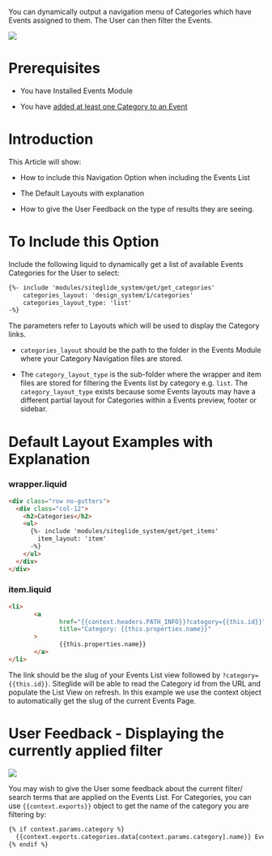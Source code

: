 You can dynamically output a navigation menu of Categories which have Events assigned to them. The User can then filter the Events.

![](https://downloads.intercomcdn.com/i/o/203115638/62461125fd4b22a5eaec9122/image.png)

# Prerequisites

*   You have Installed Events Module

*   You have [added at least one Category to an Event](https://help.siteglide.com/article/131-modules-getting-started#2-adding-items-to-categories)

# Introduction

This Article will show:

*   How to include this Navigation Option when including the Events List

*   The Default Layouts with explanation

*   How to give the User Feedback on the type of results they are seeing.

# To Include this Option

Include the following liquid to dynamically get a list of available Events Categories for the User to select:

```html
{%- include 'modules/siteglide_system/get/get_categories'
    categories_layout: 'design_system/1/categories'
    categories_layout_type: 'list' 
-%}
```

The parameters refer to Layouts which will be used to display the Category links. 

*   `categories_layout` should be the path to the folder in the Events Module where your Category Navigation files are stored.

*   The `category_layout_type` is the sub-folder where the wrapper and item files are stored for filtering the Events list by category e.g. `list`. The `category_layout_type` exists because some Events layouts may have a different partial layout for Categories within a Events preview, footer or sidebar.

# Default Layout Examples with Explanation

### wrapper.liquid

```html
<div class="row no-gutters">
  <div class="col-12">
    <h2>Categories</h2>
    <ul>
      {%- include 'modules/siteglide_system/get/get_items'
        item_layout: 'item' 
      -%}
    </ul>
  </div>
</div>
```

### item.liquid

```html
<li>
       <a
              href="{{context.headers.PATH_INFO}}?category={{this.id}}" 
              title="Category: {{this.properties.name}}"
       >
              {{this.properties.name}}
       </a>
</li>
```

The link should be the slug of your Events List view followed by `?category={{this.id}}`. Siteglide will be able to read the Category id from the URL and populate the List View on refresh. In this example we use the context object to automatically get the slug of the current Events Page.

# User Feedback - Displaying the currently applied filter

![](https://downloads.intercomcdn.com/i/o/203115813/0fcae6ac1683fbd1c91597f4/image.png)

You may wish to give the User some feedback about the current filter/ search terms that are applied on the Events List. For Categories, you can use `{{context.exports}}` object to get the name of the category you are filtering by:

```html
{% if context.params.category %}
  {{context.exports.categories.data[context.params.category].name}} Events
{% endif %}
```
